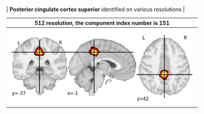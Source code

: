 


| **Posterior cingulate cortex superior** identified on various resolutions |

| 512 resolution, the component index number is 151|  
|:---:|  
| ![Component 512](../512/final/151.jpg "From component 512: Posterior cingulate cortex superior") |